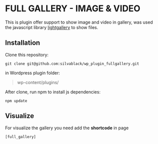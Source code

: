 # FULL GALLERY - IMAGE & VIDEO 

This is plugin offer support to show image and video in gallery, was used the javascript library [lightgallery](http://sachinchoolur.github.io/lightGallery/) to show files. 

## Installation

Clone this repository:

    git clone git@github.com:silvablack/wp_plugin_fullgallery.git

in Wordpress plugin folder:

> wp-content/plugins/

After clone, run npm to install js dependencies:

    npm update

## Visualize

For visualize the gallery you need add the **shortcode** in page

    [full_gallery]